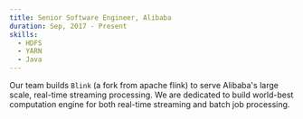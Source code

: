 ```yaml
---
title: Senior Software Engineer, Alibaba
duration: Sep, 2017 - Present
skills:
  - HDFS
  - YARN
  - Java
---
```


Our team builds `Blink` (a fork from apache flink) to serve Alibaba's large scale,
real-time streaming processing. We are dedicated to build world-best computation
engine for both real-time streaming and batch job processing.
